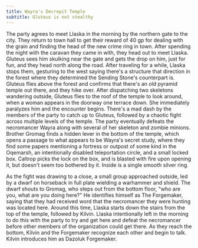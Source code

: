 ```yaml
---
title: Wayra's Decrepit Temple
subtitle: Gluteus is not stealthy
---
```


The party agrees to meet Llaska in the morning by the northern gate to the city.  They return to town hall to get their reward of 40 gp for dealing with the grain and finding the head of the new crime ring in town.  After spending the night with the caravan they came in with, they head out to meet Llaska.  Gluteus sees him skulking near the gate and gets the drop on him, just for fun, and they head north along the road.  After traveling for a while, Llaska stops them, gesturing to the west saying there's a structure that direction in the forest where they determined the Sending Stone's counterpart is.  Gluteus flies above the forest and confirms that there's an old pyramid temple out there, and they hike over.  After dispatching two skeletons wandering outside, Gluteus flies to the roof of the temple to look around, when a woman appears in the doorway one terrace down.  She immediately paralyzes him and the encounter begins.  There's a mad dash by the members of the party to catch up to Gluteus, followed by a chaotic fight across multiple levels of the temple.  The party eventually defeats the necromancer Wayra along with several of her skeleton and zombie minions.  Brother Gromag finds a hidden lever in the bottom of the temple, which opens a passage to what appears to be Wayra's secret study, where they find some papers mentioning a fortress or outpost of some kind in the Oqemarsh, an intentionally disabled teleportation circle, and a small locked box.  Caltrop picks the lock on the box, and is blasted with fire upon opening it, but doesn't seem too bothered by it.  Inside is a single smooth silver ring.

As the fight was drawing to a close, a small group approached outside, led by a dwarf on horseback in full plate wielding a warhammer and shield.  The dwarf shouts to Gromag, who steps out from the bottom floor, "who are you, what are you doing here?"  He identifies himself as The Forgemaker, saying that they had received word that the necromancer they were hunting was located here.  Around this time, Llaska starts down the stairs from the top of the temple, followed by Kilvin.  Llaska intentionally left in the morning to do this with the party to try and get here and defeat the necromancer before other members of the organization could get there.  As they reach the bottom, Kilvin and the Forgemaker recognize each other and begin to talk.  Kilvin introduces him as Dazoluk Forgemaker.
